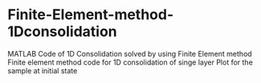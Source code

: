 # Finite-Element-method-1Dconsolidation
MATLAB Code of 1D Consolidation solved by using Finite Element method
Finite element method code for 1D consolidation of singe layer
Plot for the sample at initial state
